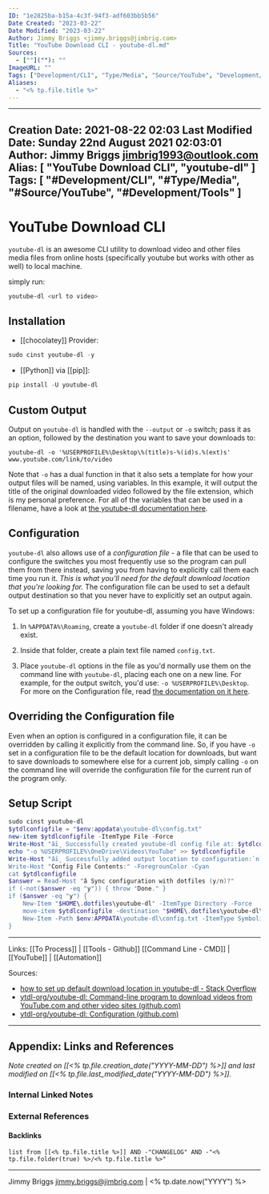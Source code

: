 ```yaml
---
ID: "1e2825ba-b15a-4c3f-94f3-adf603bb5b56"
Date Created: "2023-03-22"
Date Modified: "2023-03-22"
Author: Jimmy Briggs <jimmy.briggs@jimbrig.com>
Title: "YouTube Download CLI - youtube-dl.md"
Sources: 
  - [""](""): ""
ImageURL: ""
Tags: ["Development/CLI", "Type/Media", "Source/YouTube", "Development/Tools"]
Aliases:
  - "<% tp.file.title %>"
---
```


---
Creation Date: 2021-08-22 02:03
Last Modified Date: Sunday 22nd August 2021 02:03:01
Author: Jimmy Briggs <jimbrig1993@outlook.com>
Alias: [ "YouTube Download CLI", "youtube-dl" ]
Tags:
  [
    "#Development/CLI",
    "#Type/Media",
    "#Source/YouTube",
    "#Development/Tools"
  ]
---

# YouTube Download CLI

`youtube-dl` is an awesome CLI utility to download video and other files media files from online hosts (specifically youtube but works with other as well) to local machine.

simply run:

```powershell
youtube-dl <url to video>
```

## Installation

- [[chocolatey]] Provider:

```powershell
sudo cinst youtube-dl -y
```

- [[Python]] via [[pip]]:

```powershell
pip install -U youtube-dl
```

## Custom Output

Output on `youtube-dl` is handled with the `--output` or `-o` switch; pass it as an option, followed by the destination you want to save your downloads to:

`youtube-dl -o '%USERPROFILE%\Desktop\%(title)s-%(id)s.%(ext)s' www.youtube.com/link/to/video`

Note that `-o` has a dual function in that it also sets a template for how your output files will be named, using variables. In this example, it will output the title of the original downloaded video followed by the file extension, which is my personal preference. For all of the variables that can be used in a filename, have a look at [the youtube-dl documentation here](https://github.com/rg3/youtube-dl#filesystem-options).

## Configuration

`youtube-dl` also allows use of a _configuration file_ - a file that can be used to configure the switches you most frequently use so the program can pull them from there instead, saving you from having to explicitly call them each time you run it. _This is what you'll need for the default download location that you're looking for._ The configuration file can be used to set a default output destination so that you never have to explicitly set an output again.

To set up a configuration file for youtube-dl, assuming you have Windows:

1.  In `%APPDATA%\Roaming`, create a `youtube-dl` folder if one doesn't already exist.
    
2.  Inside that folder, create a plain text file named `config.txt`.
    
3.  Place `youtube-dl` options in the file as you'd normally use them on the command line with `youtube-dl`, placing each one on a new line. For example, for the output switch, you'd use: `-o %USERPROFILE%\Desktop`. For more on the Configuration file, read [the documentation on it here](https://github.com/rg3/youtube-dl#configuration).
    

## Overriding the Configuration file

Even when an option is configured in a configuration file, it can be overridden by calling it explicitly from the command line. So, if you have `-o` set in a configuration file to be the default location for downloads, but want to save downloads to somewhere else for a current job, simply calling `-o` on the command line will override the configuration file for the current run of the program only.

## Setup Script

```powershell
sudo cinst youtube-dl
$ytdlconfigfile = "$env:appdata\youtube-dl\config.txt" 
new-item $ytdlconfigfile -ItemType File -Force
Write-Host "âï¸ Successfully created youtube-dl config file at: $ytdlconfigfile" -ForegroundColor Green
echo "-o %USERPROFILE%\OneDrive\Videos\YouTube" >> $ytdlconfigfile
Write-Host "âï¸ Successfully added output location to configuration:`n`" -ForegroundColor Green
Write-Host "Config File Contents:" -ForegrounColor -Cyan
cat $ytdlconfigfile
$answer = Read-Host "â Sync configuration with dotfiles (y/n)?"
if (-not($answer -eq "y")) { throw "Done." }
if ($answer -eq "y") {
	New-Item "$HOME\.dotfiles\youtube-dl" -ItemType Directory -Force
	move-item $ytdlconfigfile -destination "$HOME\.dotfiles\youtube-dl\" -Force
	New-Item -Path $env:APPDATA\youtube-dl\config.txt -ItemType SymbolicLink -Value "$HOME\.dotfiles\youtube-dl\config.yml"
}
```

***

Links: [[To Process]] | [[Tools - Github]]  [[Command Line - CMD]] | [[YouTube]] | [[Automation]]

Sources:
- [how to set up default download location in youtube-dl - Stack Overflow](https://stackoverflow.com/questions/32482230/how-to-set-up-default-download-location-in-youtube-dl)
- [ytdl-org/youtube-dl: Command-line program to download videos from YouTube.com and other video sites (github.com)](https://github.com/ytdl-org/youtube-dl)
- [ytdl-org/youtube-dl: Configuration (github.com)](https://github.com/ytdl-org/youtube-dl#configuration)



***

## Appendix: Links and References

*Note created on [[<% tp.file.creation_date("YYYY-MM-DD") %>]] and last modified on [[<% tp.file.last_modified_date("YYYY-MM-DD") %>]].*

### Internal Linked Notes

### External References

#### Backlinks

```dataview
list from [[<% tp.file.title %>]] AND -"CHANGELOG" AND -"<% tp.file.folder(true) %>/<% tp.file.title %>"
```


***

Jimmy Briggs <jimmy.briggs@jimbrig.com> | <% tp.date.now("YYYY") %>